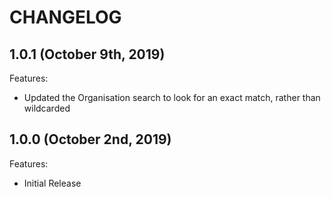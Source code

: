# CHANGELOG

## 1.0.1 (October 9th, 2019)

Features:

- Updated the Organisation search to look for an exact match, rather than wildcarded

## 1.0.0 (October 2nd, 2019)

Features:

- Initial Release
